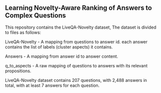 ## Learning Novelty-Aware Ranking of Answers to Complex Questions

This repository contains the LiveQA-Novelty dataset, The dataset is divided to files as follows:

LiveQA-Novelty - A mapping from questions to answer id. each answer contains the list of labels (cluster aspects) it contains.

Answers - A mapping from answer id to answer content.

q_to_aspects - A raw mapping of questions to answers with its relevant propositions.

LiveQA-Novelty dataset contains 207 questions, with 2,488 answers in total, with at least 7 answers for each question.